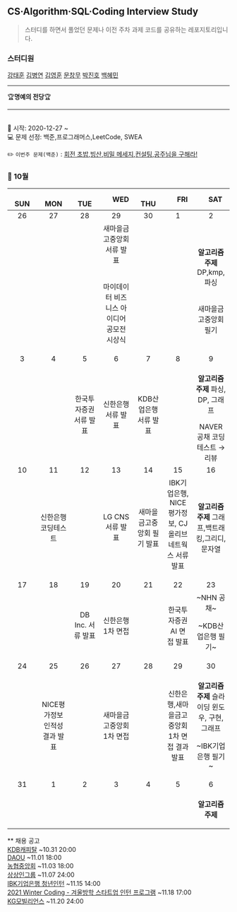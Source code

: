 ## CS·Algorithm·SQL·Coding Interview Study
<blockquote>스터디를 하면서 풀었던 문제나 이전 주차 과제 코드를 공유하는 레포지토리입니다.</blockquote>

### 스터디원

[강태훈](https://github.com/shuttlecock0) [김병연](https://github.com/whyWhale) [김영훈](https://github.com/kim0hoon) [문창무](https://github.com/ChangmooMoon) [박진호](https://github.com/zinozino1) [백혜민](https://github.com/HyeminBaek)

<hr>
🏆<b>명예의 전당</b>🏆

<hr>

<br> 📌 시작: 2020-12-27 ~
<br> 💻 문제 선정: 백준,프로그래머스,LeetCode, SWEA

✏️ `이번주 문제(백준)` : [회전 초밥](https://www.acmicpc.net/problem/15961),[빙산](https://www.acmicpc.net/problem/2573),[비밀 메세지](https://www.acmicpc.net/problem/9992),[컨설팅](https://www.acmicpc.net/problem/20292),[공주님을 구해라!](https://www.acmicpc.net/problem/17836)

<h3> 📅 10월 </h3>


|　  SUN　  |　  MON　  |　  TUE　  |　  WED　  |　  THU　  |　  FRI　  |　  SAT　  |
|:---:|:---:|:---:|:---:|:---:|:---:|:---:|
|   26   |   27   |   28   |   29   |   30   |   1   |   2   |
||||새마을금고중앙회 서류 발표<p><br>마이데이터 비즈니스 아이디어 공모전 시상식</p>|||<p><b>알고리즘 주제</b> DP,kmp,파싱</p><br>새마을금고중앙회 필기|
|   3   |   4   |   5   |   6   |   7   |   8   |   9   |
|||한국투자증권 서류 발표|신한은행 서류 발표|KDB산업은행 서류 발표||<p><b>알고리즘 주제</b> 파싱, DP, 그래프</p>NAVER 공채 코딩테스트 → 리뷰|
|   10   |   11   |   12   |   13   |   14   |   15   |   16   |
||신한은행 코딩테스트||LG CNS 서류 발표|새마을금고중앙회 필기 발표|IBK기업은행, NICE평가정보, CJ 올리브네트웍스 서류 발표</p>|<p><b>알고리즘 주제</b> 그래프,백트래킹,그리디,문자열</p>|
|   17   |   18   |   19   |   20   |   21   |   22   |   23   |
|    ||<p>DB Inc. 서류 발표</p>|신한은행 1차 면접||한국투자증권 AI 면접 발표|~NHN 공채~<p>~KDB산업은행 필기~</p>|
|   24   |   25   |   26   |   27   |   28   |   29   |   30   |
||NICE평가정보 인적성 결과 발표||새마을금고중앙회 1차 면접||신한은행,새마을금고중앙회 1차 면접 결과 발표|<p><b>알고리즘 주제</b> 슬라이딩 윈도우, 구현, 그래프</p><p>~IBK기업은행 필기~</p>|
|   31   |   1   |   2   |   3   |   4   |   5   |   6   |
|||||||<p><b>알고리즘 주제</b></p>|



** 채용 공고
<br>[KDB캐피탈](https://job.incruit.com/jobdb_info/jobpost.asp?job=2110130001472) ~10.31 20:00
<br>[DAOU](https://recruit.daou.co.kr/) ~11.01 18:00
<br>[농협중앙회](https://nonghyup.career.co.kr/jobs/jobs_view.asp?ID=1061) ~11.03 18:00
<br>[상상인그룹](https://m.saramin.co.kr/job-search/view?rec_idx=41431046&cn=group-job&cns=top1000&t_ref=top1000&t_ref_content=generic) ~11.07 24:00
<br>[IBK기업은행 청년인턴](https://www.ibk.co.kr/engage/recruitDetailEngage.ibk?pageId=IR04020100&srno=151503) ~11.15 14:00
<br>[2021 Winter Coding - 겨울방학 스타트업 인턴 프로그램](https://programmers.co.kr/competitions/1771?slug=2021-winter-coding) ~11.18 17:00
<br>[KG모빌리언스](https://m.saramin.co.kr/job-search/view?rec_idx=41402616&cn=group-job&cns=top1000&t_ref=top1000&t_ref_content=generic) ~11.20 24:00
